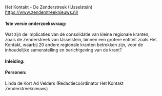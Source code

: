 Het Kontakt - De Zenderstreek (IJsselstein)
https://www.zenderstreeknieuws.nl/

#### 1ste versie onderzoeksvraag:
Wat zijn de implicaties van de consolidatie van kleine regionale kranten, zoals de Zenderstreek van IJsselstein, binnen een grotere entiteit zoals Het Kontakt, waarbij 20 andere regionale kranten betrokken zijn, voor de inhoudelijke samenstelling en berichtgeving van de krant?

#### Inleiding:




#### Personen:
Linda de Kort
Ad Velders (Redactiecoördinator Het Kontakt Zenderstreeknieuws)
